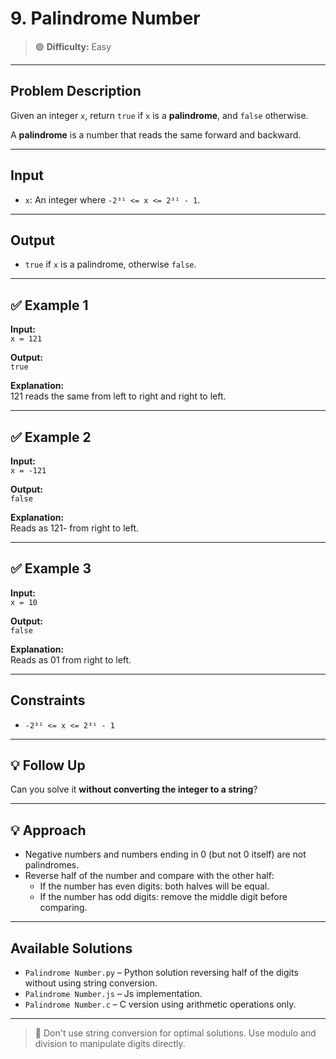 # 9. Palindrome Number

> 🟢 **Difficulty:** Easy

---

## Problem Description

Given an integer `x`, return `true` if `x` is a **palindrome**, and `false` otherwise.

A **palindrome** is a number that reads the same forward and backward.

---

## Input

- `x`: An integer where `-2³¹ <= x <= 2³¹ - 1`.

---

## Output

- `true` if `x` is a palindrome, otherwise `false`.

---

## ✅ Example 1

**Input:**  
`x = 121`

**Output:**  
`true`

**Explanation:**  
121 reads the same from left to right and right to left.

---

## ✅ Example 2

**Input:**  
`x = -121`

**Output:**  
`false`

**Explanation:**  
Reads as 121- from right to left.

---

## ✅ Example 3

**Input:**  
`x = 10`

**Output:**  
`false`

**Explanation:**  
Reads as 01 from right to left.

---

## Constraints

- `-2³¹ <= x <= 2³¹ - 1`

---

## 💡 Follow Up

Can you solve it **without converting the integer to a string**?

---

## 💡 Approach

- Negative numbers and numbers ending in 0 (but not 0 itself) are not palindromes.
- Reverse half of the number and compare with the other half:
  - If the number has even digits: both halves will be equal.
  - If the number has odd digits: remove the middle digit before comparing.

---

## Available Solutions

- `Palindrome Number.py` – Python solution reversing half of the digits without using string conversion.  
- `Palindrome Number.js` – Js implementation.  
- `Palindrome Number.c` – C version using arithmetic operations only.

---

> 🚫 Don't use string conversion for optimal solutions. Use modulo and division to manipulate digits directly.
